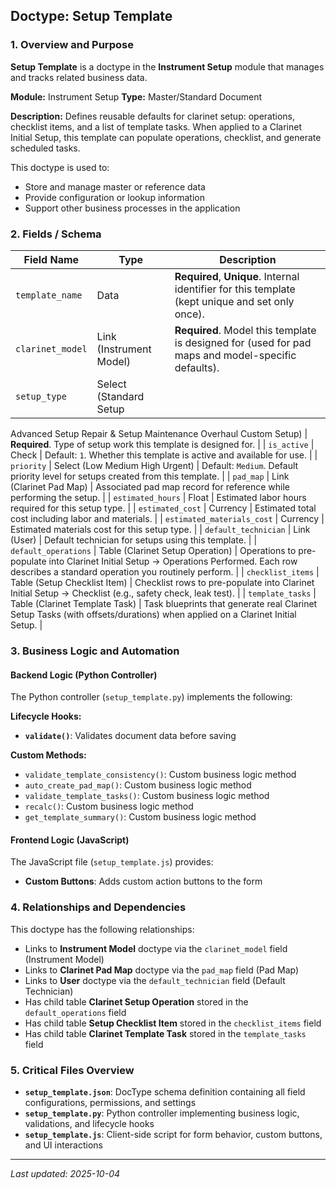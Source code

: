 ## Doctype: Setup Template

### 1. Overview and Purpose

**Setup Template** is a doctype in the **Instrument Setup** module that manages and tracks related business data.

**Module:** Instrument Setup
**Type:** Master/Standard Document

**Description:** Defines reusable defaults for clarinet setup: operations, checklist items, and a list of template tasks. When applied to a Clarinet Initial Setup, this template can populate operations, checklist, and generate scheduled tasks.

This doctype is used to:
- Store and manage master or reference data
- Provide configuration or lookup information
- Support other business processes in the application

### 2. Fields / Schema

| Field Name | Type | Description |
|------------|------|-------------|
| `template_name` | Data | **Required**, **Unique**. Internal identifier for this template (kept unique and set only once). |
| `clarinet_model` | Link (Instrument Model) | **Required**. Model this template is designed for (used for pad maps and model-specific defaults). |
| `setup_type` | Select (Standard Setup
Advanced Setup
Repair & Setup
Maintenance
Overhaul
Custom Setup) | **Required**. Type of setup work this template is designed for. |
| `is_active` | Check | Default: `1`. Whether this template is active and available for use. |
| `priority` | Select (Low
Medium
High
Urgent) | Default: `Medium`. Default priority level for setups created from this template. |
| `pad_map` | Link (Clarinet Pad Map) | Associated pad map record for reference while performing the setup. |
| `estimated_hours` | Float | Estimated labor hours required for this setup type. |
| `estimated_cost` | Currency | Estimated total cost including labor and materials. |
| `estimated_materials_cost` | Currency | Estimated materials cost for this setup type. |
| `default_technician` | Link (User) | Default technician for setups using this template. |
| `default_operations` | Table (Clarinet Setup Operation) | Operations to pre-populate into Clarinet Initial Setup → Operations Performed. Each row describes a standard operation you routinely perform. |
| `checklist_items` | Table (Setup Checklist Item) | Checklist rows to pre-populate into Clarinet Initial Setup → Checklist (e.g., safety check, leak test). |
| `template_tasks` | Table (Clarinet Template Task) | Task blueprints that generate real Clarinet Setup Tasks (with offsets/durations) when applied on a Clarinet Initial Setup. |

### 3. Business Logic and Automation

#### Backend Logic (Python Controller)

The Python controller (`setup_template.py`) implements the following:

**Lifecycle Hooks:**
- **`validate()`**: Validates document data before saving

**Custom Methods:**
- `validate_template_consistency()`: Custom business logic method
- `auto_create_pad_map()`: Custom business logic method
- `validate_template_tasks()`: Custom business logic method
- `recalc()`: Custom business logic method
- `get_template_summary()`: Custom business logic method

#### Frontend Logic (JavaScript)

The JavaScript file (`setup_template.js`) provides:

- **Custom Buttons**: Adds custom action buttons to the form

### 4. Relationships and Dependencies

This doctype has the following relationships:

- Links to **Instrument Model** doctype via the `clarinet_model` field (Instrument Model)
- Links to **Clarinet Pad Map** doctype via the `pad_map` field (Pad Map)
- Links to **User** doctype via the `default_technician` field (Default Technician)
- Has child table **Clarinet Setup Operation** stored in the `default_operations` field
- Has child table **Setup Checklist Item** stored in the `checklist_items` field
- Has child table **Clarinet Template Task** stored in the `template_tasks` field

### 5. Critical Files Overview

- **`setup_template.json`**: DocType schema definition containing all field configurations, permissions, and settings
- **`setup_template.py`**: Python controller implementing business logic, validations, and lifecycle hooks
- **`setup_template.js`**: Client-side script for form behavior, custom buttons, and UI interactions

---

*Last updated: 2025-10-04*
